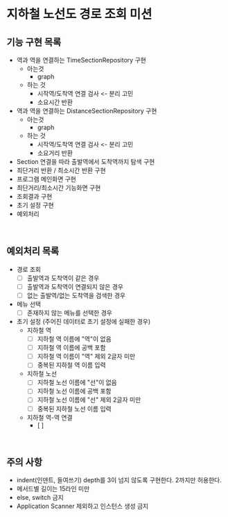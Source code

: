 # 지하철 노선도 경로 조회 미션
## 기능 구현 목록
- 역과 역을 연결하는 TimeSectionRepository 구현
    - 아는것
        - graph
    - 하는 것
        - 시작역/도착역 연결 검사 <- 분리 고민
        - 소요시간 반환
- 역과 역을 연결하는 DistanceSectionRepository 구현
    - 아는것
        - graph
    - 하는 것
        - 시작역/도착역 연결 검사 <- 분리 고민
        - 소요거리 반환
- Section 연결을 따라 출발역에서 도착역까지 탐색 구현
- 최단거리 반환 / 최소시간 반환 구현
- 프로그램 메인화면 구현
- 최단거리/최소시간 기능화면 구현
- 조회결과 구현
- 초기 설정 구현
- 예외처리

<br>

## 예외처리 목록
- 경로 조회
    - [ ] 출발역과 도착역이 같은 경우
    - [ ] 출발역과 도착역이 연결되지 않은 경우
    - [ ] 없는 출발역/없는 도착역을 검색한 경우
- 메뉴 선택
    - [ ] 존재하지 않는 메뉴를 선택한 경우
- 초기 설정 (주어진 데이터로 초기 설정에 실패한 경우)
    - 지하철 역
        - [ ] 지하철 역 이름에 "역"이 없음
        - [ ] 지하철 역 이름에 공백 포함
        - [ ] 지하철 역 이름이 "역" 제외 2글자 미만
        - [ ] 중복된 지하철 역 이름 입력
    - 지하철 노선
        - [ ] 지하철 노선 이름에 "선"이 없음
        - [ ] 지하철 노선 이름에 공백 포함
        - [ ] 지하철 노선 이름에 "선" 제외 2글자 미만
        - [ ] 중복된 지하철 노선 이름 입력
    - 지하철 역-역 연결
        - [ ]

<br>

## 주의 사항
- indent(인덴트, 들여쓰기) depth를 3이 넘지 않도록 구현한다. 2까지만 허용한다.
- 메서드별 길이는 15라인 미만
- else, switch 금지
- Application Scanner 제외하고 인스턴스 생성 금지